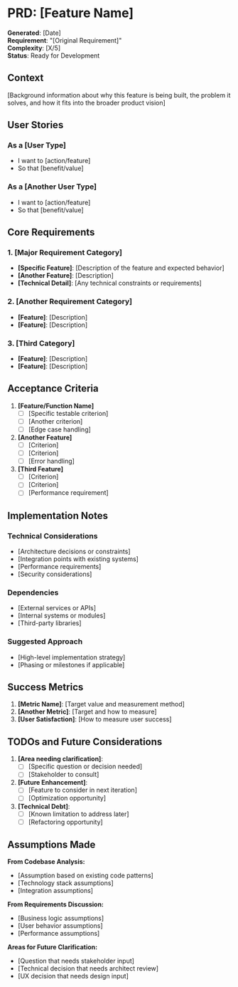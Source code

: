# PRD: [Feature Name]

**Generated**: [Date]  
**Requirement**: "[Original Requirement]"  
**Complexity**: [X/5]  
**Status**: Ready for Development

## Context

[Background information about why this feature is being built, the problem it solves, and how it fits into the broader product vision]

## User Stories

### As a [User Type]
- I want to [action/feature]
- So that [benefit/value]

### As a [Another User Type]
- I want to [action/feature]
- So that [benefit/value]

## Core Requirements

### 1. [Major Requirement Category]
- **[Specific Feature]**: [Description of the feature and expected behavior]
- **[Another Feature]**: [Description]
- **[Technical Detail]**: [Any technical constraints or requirements]

### 2. [Another Requirement Category]
- **[Feature]**: [Description]
- **[Feature]**: [Description]

### 3. [Third Category]
- **[Feature]**: [Description]
- **[Feature]**: [Description]

## Acceptance Criteria

1. **[Feature/Function Name]**
   - [ ] [Specific testable criterion]
   - [ ] [Another criterion]
   - [ ] [Edge case handling]

2. **[Another Feature]**
   - [ ] [Criterion]
   - [ ] [Criterion]
   - [ ] [Error handling]

3. **[Third Feature]**
   - [ ] [Criterion]
   - [ ] [Criterion]
   - [ ] [Performance requirement]

## Implementation Notes

### Technical Considerations
- [Architecture decisions or constraints]
- [Integration points with existing systems]
- [Performance requirements]
- [Security considerations]

### Dependencies
- [External services or APIs]
- [Internal systems or modules]
- [Third-party libraries]

### Suggested Approach
- [High-level implementation strategy]
- [Phasing or milestones if applicable]

## Success Metrics

1. **[Metric Name]**: [Target value and measurement method]
2. **[Another Metric]**: [Target and how to measure]
3. **[User Satisfaction]**: [How to measure user success]

## TODOs and Future Considerations

1. **[Area needing clarification]**:
   - [ ] [Specific question or decision needed]
   - [ ] [Stakeholder to consult]

2. **[Future Enhancement]**:
   - [ ] [Feature to consider in next iteration]
   - [ ] [Optimization opportunity]

3. **[Technical Debt]**:
   - [ ] [Known limitation to address later]
   - [ ] [Refactoring opportunity]

## Assumptions Made

**From Codebase Analysis:**
- [Assumption based on existing code patterns]
- [Technology stack assumptions]
- [Integration assumptions]

**From Requirements Discussion:**
- [Business logic assumptions]
- [User behavior assumptions]
- [Performance assumptions]

**Areas for Future Clarification:**
- [Question that needs stakeholder input]
- [Technical decision that needs architect review]
- [UX decision that needs design input]